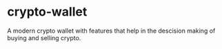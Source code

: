 # crypto-wallet
A modern crypto wallet with features that help in the descision making of buying and selling crypto.
